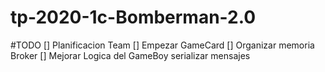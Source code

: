 # tp-2020-1c-Bomberman-2.0

#TODO
[] Planificacion Team
[] Empezar GameCard
[] Organizar memoria Broker
[] Mejorar Logica del GameBoy serializar mensajes